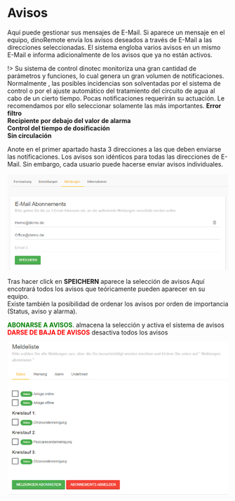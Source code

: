 ﻿# Avisos

Aquí puede gestionar sus mensajes de E-Mail.
Si aparece un mensaje en el equipo, dinoRemote envía los avisos deseados a través de E-Mail a las direcciones seleccionadas. El sistema engloba varios avisos en un mismo E-Mail e informa adicionalmente de los avisos que ya no están activos.
  
!> Su sistema de control dinotec monitoriza una gran cantidad de parámetros y funciones, lo cual genera un gran volumen de notificaciones. 
Normalmente , las posibles incidencias son solventadas por el sistema de control o por el ajuste automático del tratamiento del circuito de agua al cabo de un cierto tiempo. 
Pocas notificaciones requerirán su actuación. Le recomendamos por ello seleccionar solamente las más importantes. 
**Error filtro**  
**Recipiente por debajo del valor de alarma**  
**Control del tiempo de dosificación**  
**Sin circulación**  



Anote en el primer apartado hasta 3 direcciones a las que deben enviarse las notificaciones.
Los avisos son idénticos para todas las direcciones de E-Mail.  Sin embargo, cada usuario puede hacerse enviar avisos individuales.

![image alt text](../assets/mail.png)

Tras hacer click en **SPEICHERN** aparece la selección de avisos 
Aquí encotrará todos los avisos que teóricamente pueden aparecer en su equipo.   
Existe también la posibilidad de ordenar los avisos por orden de importancia (Status, aviso y alarma).  
  
**<span style="color:green">ABONARSE A AVISOS</span>**. almacena la selección y activa el sistema de avisos 
**<span style="color:red">DARSE DE BAJA DE AVISOS</span>** desactiva todos los avisos

 ![image alt text](../assets/message.png)
